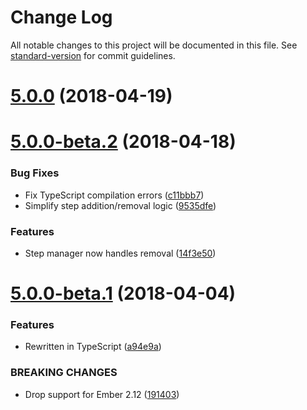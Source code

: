 # Change Log

All notable changes to this project will be documented in this file. See [standard-version](https://github.com/conventional-changelog/standard-version) for commit guidelines.

<a name="5.0.0"></a>
# [5.0.0](https://github.com/alexlafroscia/ember-steps/compare/v5.0.0-beta.2...v5.0.0) (2018-04-19)



<a name="5.0.0-beta.2"></a>
# [5.0.0-beta.2](https://github.com/alexlafroscia/ember-steps/compare/v5.0.0-beta.1...v5.0.0-beta.2) (2018-04-18)


### Bug Fixes

* Fix TypeScript compilation errors ([c11bbb7](https://github.com/alexlafroscia/ember-steps/commit/c11bbb7))
* Simplify step addition/removal logic ([9535dfe](https://github.com/alexlafroscia/ember-steps/commit/9535dfe))


### Features

* Step manager now handles removal ([14f3e50](https://github.com/alexlafroscia/ember-steps/commit/14f3e50))



<a name="5.0.0-beta.1"></a>
# [5.0.0-beta.1](https://github.com/alexlafroscia/ember-steps/compare/v4.0.0...v5.0.0-beta.1) (2018-04-04)


### Features

* Rewritten in TypeScript ([a94e9a](https://github.com/alexlafroscia/ember-steps/commit/a94e9a))


### BREAKING CHANGES

* Drop support for Ember 2.12 ([191403](https://github.com/alexlafroscia/ember-steps/commit/191403))
